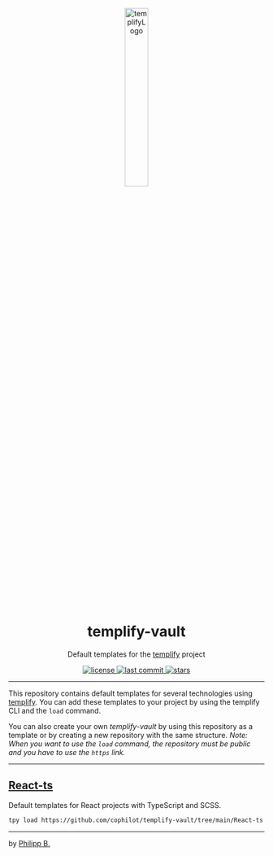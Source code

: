 <div align="center">
  <br />
  <img src="https://raw.githubusercontent.com/cophilot/templify/master/assets/logo.png" alt="templifyLogo" width="30%"/>
  <h1>templify-vault</h1>
  <p>
     Default templates for the <a href="https://github.com/cophilot/templify" target="_blank">templify</a> project
  </p>
</div>

<!-- Badges -->
<div align="center">
   <a href="https://github.com/cophilot/templify-vault/blob/main/LICENSE">
       <img src="https://img.shields.io/github/license/cophilot/templify-vault" alt="license" />
   </a>
   <a href="https://github.com/cophilot/templify-vault/commits/main">
       <img src="https://img.shields.io/github/last-commit/cophilot/templify-vault" alt="last commit" />
   </a>
   <a href="https://github.com/cophilot/templify-vault/stargazers">
       <img src="https://img.shields.io/github/stars/cophilot/templify-vault" alt="stars" />
   </a>
</div>

---

This repository contains default templates for several technologies using [templify](https://github.com/cophilot/templify). You can add these templates to your project by using the templify CLI and the `load` command.

You can also create your own _templify-vault_ by using this repository as a template or by creating a new repository with the same structure. _Note: When you want to use the `load` command, the repository must be public and you have to use the `https` link._

---

## [React-ts](React-ts/)

Default templates for React projects with TypeScript and SCSS.

```bash
tpy load https://github.com/cophilot/templify-vault/tree/main/React-ts -f
```

---

by [Philipp B.](https://github.com/cophilot)
